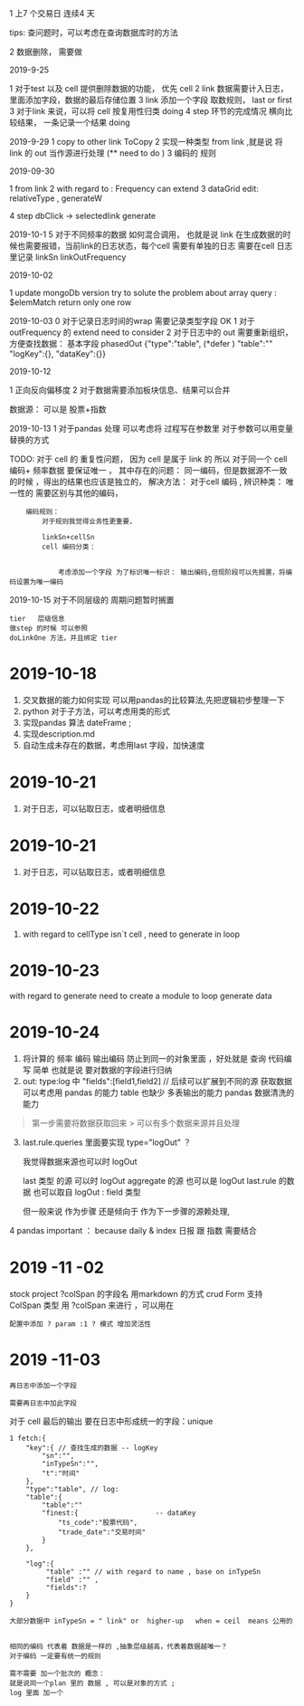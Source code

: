 1 上7 个交易日  连续4 天 



tips:
    查问题时，可以考虑在查询数据库时的方法



2 数据删除， 需要做    


2019-9-25


1 对于test 以及 cell 提供删除数据的功能， 优先 cell 
2 link 数据需要计入日志，里面添加字段，数据的最后存储位置 
3 link 添加一个字段 取数规则， last  or first 
3 对于link 来说，可以将 cell 按复用性归类 doing 
4  step  环节的完成情况  横向比较结果， 一条记录一个结果 doing 


2019-9-29
1 copy to other link   ToCopy
2 实现一种类型 from link ,就是说 将 link 的 out 当作源进行处理   (** need to do )
3 编码的 规则


2019-09-30

1 from link
2  with regard to : Frequency can extend 
3 dataGrid edit:    
    relativeType , 
    generateW

4 step  dbClick -> selectedlink  generate 

2019-10-1
5 对于不同频率的数据 如何混合调用，
    也就是说 link 在生成数据的时候也需要报错，当前link的日志状态，每个cell 需要有单独的日志
    需要在cell 日志里记录 linkSn linkOutFrequency


2019-10-02

1 update mongoDb version try to solute the problem about   array query : $elemMatch  return only one row 


2019-10-03
0 对于记录日志时间的wrap 需要记录类型字段 OK
1 对于 outFrequency 的 extend  need to consider
2 对于日志中的 out 需要重新组织，方便查找数据：
    基本字段  phasedOut {"type":"table",  (*defer )
                         "table":""
                        "logKey":{},
                        "dataKey":{}}


2019-10-12

1 正向反向偏移度
2 对于数据需要添加板块信息、结果可以合并

数据源：  可以是 股票+指数 




2019-10-13
1 对于pandas 处理 可以考虑将 过程写在参数里
  对于参数可以用变量替换的方式

TODO:
对于 cell 的 重复性问题， 
    因为 cell 是属于 link 的 所以 对于同一个 cell 编码+ 频率数据 要保证唯一 ，
    其中存在的问题：
        同一编码，但是数据源不一致的时候 ，得出的结果也应该是独立的，
        解决方法：
            对于cell 编码 , 辨识种类： 唯一性的 需要区别与其他的编码，

        编码规则：
            对于规则我觉得业务性更重要，

            linkSn+cellSn
            cell 编码分类：
                

                考虑添加一个字段 为了标识唯一标识： 输出编码,但现阶段可以先搁置，将编码设置为唯一编码

                
                

2019-10-15
    对于不同层级的 周期问题暂时搁置

    tier   层级信息     
    做step 的时候 可以参照 
    doLinkOne 方法，并且绑定 tier



# 2019-10-18
   1. 交叉数据的能力如何实现 可以用pandas的比较算法,先把逻辑初步整理一下
   2. python 对于子方法，可以考虑用类的形式 
   3. 实现pandas 算法  dateFrame ;
   4. 实现description.md
   5. 自动生成未存在的数据，考虑用last 字段，加快速度

# 2019-10-21
 1. 对于日志，可以钻取日志，或者明细信息 

  

# 2019-10-21
 1. 对于日志，可以钻取日志，或者明细信息 

# 2019-10-22
 1. with regard to cellType isn`t cell , need to generate in loop


# 2019-10-23
 with regard to generate need to create a module to loop generate data 


# 2019-10-24
1. 将计算的 频率 编码 输出编码 防止到同一的对象里面 ，好处就是 查询 代码编写 简单 也就是说 要对数据的字段进行归纳
2. out:
 type:log 中
 "fields":[field1,field2] // 后续可以扩展到不同的源 获取数据 可以考虑用 pandas 的能力
 table 也缺少 多表输出的能力 pandas 数据清洗的能力
  > 第一步需要将数据获取回来 
        > 可以有多个数据来源并且处理
3.  last.rule.queries 里面要实现 type="logOut" ？

    我觉得数据来源也可以时 logOut 
    
    last 类型 的源 可以时 logOut
    aggregate 的源 也可以是 logOut
    last.rule 的数据 也可以取自 logOut : field 类型

    但一般来说 作为步骤 还是倾向于 作为下一步骤的源赖处理,

4 pandas important ： because  daily & index 日报 跟 指数 需要结合


# 2019 -11 -02  
  stock  project
?colSpan 的字段名 用markdown 的方式 
    crud Form 支持  ColSpan 类型   用 ?colSpan 来进行  ，可以用在


    配置中添加 ? param :1 ? 模式 增加灵活性      


# 2019 -11-03

    再日志中添加一个字段 

    需要再日志中加此字段 

   对于 cell 最后的输出 要在日志中形成统一的字段：unique
<!-- 驼峰自定义的字段，下划线方式：接口获取的字段 -->
    1 fetch:{
        "key":{ // 查找生成的数据 -- logKey 
            "sn":"",
            "inTypeSn":"",
            "t":"时间"
        },
        "type":"table", // log:
        "table":{
            "table":""
            "finest:{                   -- dataKey 
                "ts_code":"股票代码",
                "trade_date":"交易时间"
            }
        },
        
        "log":{
             "table" :"" // with regard to name , base on inTypeSn 
             "field" :"" ,
             "fields":?
        }
    }

    大部分数据中 inTypeSn = " link" or  higher-up   when = ceil  means 公用的 


    相同的编码 代表着 数据是一样的 ,抽象层级越高，代表着数据越唯一？ 
    对于编码 一定要有统一的规则

    需不需要 加一个批次的 概念：
    就是说同一个plan 里的 数据 , 可以是对象的方式 ;
    log 里面 加一个 